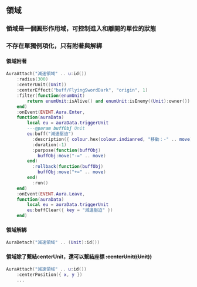 ## 領域

### 領域是一個圓形作用域，可控制進入和離開的單位的狀態

### 不存在單獨例項化，只有附著與解綁

#### 領域附著

```lua
AuraAttach("減速領域" .. u:id())
    :radius(300)
    :centerUnit((Unit))
    :centerEffect("buff/FlyingSwordDark", "origin", 1)
    :filter(function(enumUnit) 
        return enumUnit:isAlive() and enumUnit:isEnemy((Unit):owner())
    end)
    :onEvent(EVENT.Aura.Enter,
    function(auraData)
        local eu = auraData.triggerUnit
        ---@param buffObj Unit
        eu:buff("減速壓迫")
          :description({ colour.hex(colour.indianred, "移動：-" .. move) })
          :duration(-1)
          :purpose(function(buffObj)
            buffObj:move("-=" .. move)
        end)
          :rollback(function(buffObj)
            buffObj:move("+=" .. move)
        end)
          :run()
    end)
    :onEvent(EVENT.Aura.Leave,
    function(auraData)
        local eu = auraData.triggerUnit
        eu:buffClear({ key = "減速壓迫" })
    end)
```

#### 領域解綁

```lua
AuraDetach("減速領域" .. (Unit):id())
```

#### 領域除了繫結centerUnit，還可以繫結座標 ~~:centerUnit((Unit))~~

```lua
AuraAttach("減速領域" .. u:id())
    :centerPosition({ x, y })
    ...
```
